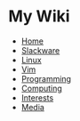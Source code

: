 My Wiki
============================================

* [Home](.md/home.md)
* [Slackware](.md/slackware.md)
* [Linux](.md/linux.md)
* [Vim](.md/vim.md)
* [Programming](.md/programming.md)
* [Computing](.md/computing.md)
* [Interests](.md/interests.md)
* [Media](.md/media.md)
